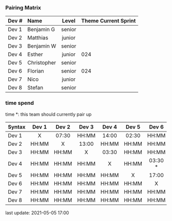 ### Pairing Matrix
| Dev # |  Name       | Level  | Theme Current Sprint
| :---  |    :----    | :---:  | :----  
| Dev 1 | Benjamin G  | senior | 
| Dev 2 | Matthias    | junior | 
| Dev 3 | Benjamin W  | senior | 
| Dev 4 | Esther      | junior | 024
| Dev 5 | Christopher | senior | 
| Dev 6 | Florian     | senior | 024
| Dev 7 | Nico        | junior | 
| Dev 8 | Stefan      | senior | 

### time spend
time *: this team should currently pair up

| Syntax      | Dev 1       | Dev 2       | Dev 3       | Dev 4       | Dev 5       | Dev 6       | Dev 7       | Dev 8       |
| :---        |    :----:   |    :----:   |    :----:   |    :----:   |    :----:   |    :----:   |    :----:   |    :----:   |
| Dev 1       | X           | 07:30       | HH:MM       | 14:00       | 02:30       | HH:MM       | HH:MM       | HH:MM       |
| Dev 2       | HH:MM       | X           | 13:00       | HH:MM       | HH:MM       | HH:MM       | HH:MM       | HH:MM       |
| Dev 3       | HH:MM       | HH:MM       | X           | 03:30       | HH:MM       | HH:MM       | HH:MM       | HH:MM       |
| Dev 4       | HH:MM       | HH:MM       | HH:MM       | X           | HH:MM       | 03:30 *     | HH:MM       | HH:MM       |
| Dev 5       | HH:MM       | HH:MM       | HH:MM       | HH:MM       | X           | 17:00       | HH:MM       | HH:MM       |
| Dev 6       | HH:MM       | HH:MM       | HH:MM       | HH:MM       | HH:MM       | X           | HH:MM       | HH:MM       |
| Dev 7       | HH:MM       | HH:MM       | HH:MM       | HH:MM       | HH:MM       | HH:MM       | X           | 25:30       |
| Dev 8       | HH:MM       | HH:MM       | HH:MM       | HH:MM       | HH:MM       | HH:MM       | HH:MM       | X           |

last update: 2021-05-05 17:00 
